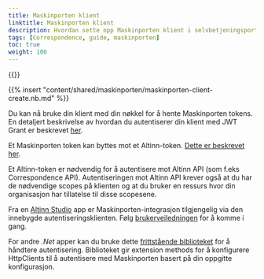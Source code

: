 ```yaml
---
title: Maskinporten klient
linktitle: Maskinporten klient
description: Hvordan sette opp Maskinporten klient i selvbetjeningsportalen
tags: [Correspondence, guide, maskinporten]
toc: true
weight: 100
---
```


{{<children />}}

{{% insert "content/shared/maskinporten/maskinporten-client-create.nb.md" %}}

Du kan nå bruke din klient med din nøkkel for å hente Maskinporten tokens.
En detaljert beskrivelse av hvordan du autentiserer din klient med JWT Grant er beskrevet [her](https://docs.digdir.no/docs/Maskinporten/maskinporten_guide_apikonsument).

Et Maskinporten token kan byttes mot et Altinn-token. [Dette er beskrevet her](/nb/authentication/what-do-you-get/).

Et Altinn-token er nødvendig for å autentisere mot Altinn API (som f.eks Correspondence API). Autentiseringen mot Altinn API krever også at du har de nødvendige scopes på klienten og at du bruker en ressurs hvor din organisasjon har tillatelse til disse scopesene.

Fra en [Altinn Studio](/nb/altinn-studio) app er Maskinporten-integrasjon tilgjengelig via den innebygde autentiseringsklienten. Følg [brukerveiledningen](/nb/altinn-studio/guides/integration/maskinporten) for å komme i gang.

For andre _.Net_ apper kan du bruke dette [frittstående biblioteket](https://github.com/Altinn/altinn-apiclient-maskinporten) for å håndtere autentisering. Biblioteket gir extension methods for å konfigurere HttpClients til å autentisere med Maskinporten basert på din oppgitte konfigurasjon.